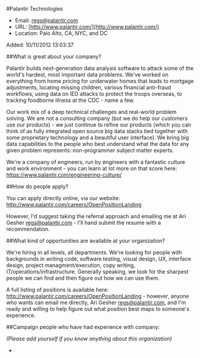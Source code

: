 
#Palantir Technologies

* Email: [regs@palantir.com](mailto:regs@palantir.com)
* URL: [http://www.palantir.com/](http://www.palantir.com/)
* Location: Palo Alto, CA, NYC, and DC

Added: 10/11/2012 13:03:37

##What is great about your company?

Palantir builds next-generation data analysis software to attack some of the world's hardest, most important data problems.  We've worked on everything from home pricing for underwater homes that leads to mortgage adjustments, locating missing children, various financial anti-fraud workflows, using data on IED attacks to protect the troops overseas, to tracking foodborne illness at the CDC - name a few.



Our work  mix of a deep technical challenges and real-world problem solving.  We are not a consulting company (but we do help our customers use our products) - we just continue to refine our products (which you can think of as fully integrated open source big data stacks tied together with some proprietary technology and a beautiful user interface).  We bring big data capabilities to the people who best understand what the data for any given problem represents: non-programmer subject matter experts.



We're a company of engineers, run by engineers with a fantastic culture and work environment - you can learn at lot more on that score here: https://www.palantir.com/engineering-culture/



##How do people apply?

You can apply directly online, via our website: http://www.palantir.com/careers/OpenPositionLanding



However, I'd suggest taking the referral approach and emailing me at Ari Gesher <regs@palantir.com> - I'll hand submit the resume with a recommendation.

##What kind of opportunities are available at your organization?

We're hiring in all levels, all departments.  We're looking for people with backgrounds in writing code, software testing, visual design, UX, interface design, project managment/execution, copy writing, IT/operations/infrastructure.  Generally speaking, we look for the sharpest people we can find and then figure out how we can use them.



A full listing of positions is available here: http://www.palantir.com/careers/OpenPositionLanding - however, anyone who wants can email me directly, Ari Gesher <regs@palantir.com>, and I'm ready and willing to help figure out what position best maps to someone's experience.

##Campaign people who have had experience with company:

*(Please add yourself if you know anything about this organization)*

* 


    